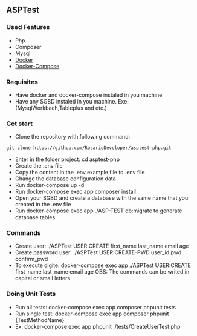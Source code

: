 ## ASPTest

### Used Features

- Php
- Composer
- Mysql
- <a href="https://docs.docker.com/get-docker/" target="_blank">Docker</a>
- <a href="https://docs.docker.com/compose/" target="_blank">Docker-Compose</a>

### Requisites

- Have docker and docker-compose instaled in you machine
- Have any SGBD instaled in you machine. Exe: (MysqlWorkbach,Tableplus and etc.)

### Get start

- Clone the repository with following command:
```diff 
git clone https://github.com/RosarioDeveloper/asptest-php.git
```
- Enter in the folder project: cd asptest-php
- Create the .env file
- Copy the content in the .env.example file to .env file
- Change the database configuration data
- Run docker-compose up -d
- Run docker-compose exec app composer install
- Open your SGBD and create a database with the same name that you created in the .env file
- Run docker-compose exec app ./ASP-TEST db:migrate to generate database tables

### Commands

- Create user: ./ASPTest USER:CREATE first_name last_name email age
- Create password user: ./ASPTest USER:CREATE-PWD user_id pwd confirm_pwd
- To execute digite: docker-compose exec app ./ASPTest USER:CREATE first_name last_name email age
  OBS: The commands can be writed in capital or small letters

### Doing Unit Tests

- Run all tests: docker-compose exec app composer phpunit tests
- Run single test: docker-compose exec app composer phpunit {TestMethodName}
- Ex: docker-compose exec app phpunit ./tests/CreateUserTest.php
